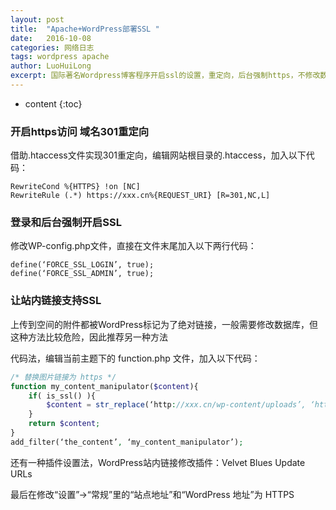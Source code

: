```yaml
---
layout: post
title:  "Apache+WordPress部署SSL "
date:   2016-10-08
categories: 网络日志
tags: wordpress apache
author: LuoHuiLong
excerpt: 国际著名Wordpress博客程序开启ssl的设置，重定向，后台强制https，不修改数据库设置站内链接支持ssl
---
```


* content
{:toc}

### 开启https访问 域名301重定向 ###

借助.htaccess文件实现301重定向，编辑网站根目录的.htaccess，加入以下代码：

    RewriteCond %{HTTPS} !on [NC]
    RewriteRule (.*) https://xxx.cn%{REQUEST_URI} [R=301,NC,L]

### 登录和后台强制开启SSL ###

修改WP-config.php文件，直接在文件末尾加入以下两行代码：

    define(‘FORCE_SSL_LOGIN’, true);
    define(‘FORCE_SSL_ADMIN’, true);

### 让站内链接支持SSL ###

上传到空间的附件都被WordPress标记为了绝对链接，一般需要修改数据库，但这种方法比较危险，因此推荐另一种方法

代码法，编辑当前主题下的 function.php 文件，加入以下代码：

```php
/* 替换图片链接为 https */
function my_content_manipulator($content){
    if( is_ssl() ){
        $content = str_replace(‘http://xxx.cn/wp-content/uploads’, ‘https://xxx.cn/wp-content/uploads’, $content);
    }
    return $content;
}
add_filter(‘the_content’, ‘my_content_manipulator’);
```

还有一种插件设置法，WordPress站内链接修改插件：Velvet Blues Update URLs

最后在修改“设置”→“常规”里的“站点地址”和“WordPress 地址”为 HTTPS
